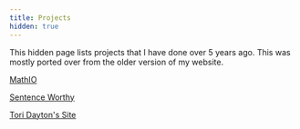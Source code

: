 ```yaml
---
title: Projects
hidden: true
---
```


This hidden page lists projects that I have done over 5 years ago. This was mostly ported over from the older version of my website.

[MathIO](mathio)

[Sentence Worthy](sentenceworthy)

[Tori Dayton's Site](toridayton)
